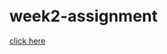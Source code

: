 
# week2-assignment
<a href=" https://ankitaghosh85212.github.io/week2-assignment/">click here </a>
